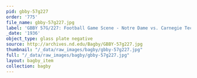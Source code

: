 ```yaml
---
pid: gbby-57g227
order: '775'
file_name: gbby-57g227.jpg
label: 'GBBY 57G/227: Football Game Scene - Notre Dame vs. Carnegie Tech - 1936'
_date: '1936'
object_type: glass plate negative
source: http://archives.nd.edu/Bagby/GBBY-57g227.jpg
thumbnail: "/_data/raw_images/bagby/gbby-57g227.jpg"
full: "/_data/raw_images/bagby/gbby-57g227.jpg"
layout: bagby_item
collection: bagby
---
```

